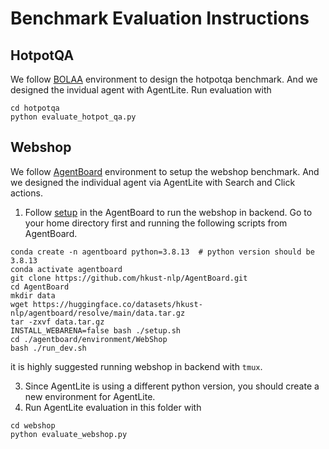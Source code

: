 # Benchmark Evaluation Instructions
## HotpotQA
We follow [BOLAA](https://github.com/salesforce/BOLAA) environment to design the hotpotqa benchmark. And we designed the invidual agent with AgentLite. Run evaluation with 
```
cd hotpotqa
python evaluate_hotpot_qa.py
```

## Webshop
We follow [AgentBoard](https://github.com/hkust-nlp/AgentBoard) environment to setup the webshop benchmark. And we designed the individual agent via AgentLite with Search and Click actions.
1. Follow [setup](https://github.com/hkust-nlp/AgentBoard#setup-environment) in the AgentBoard to run the webshop in backend. Go to your home directory first and running the following scripts from AgentBoard.  
```
conda create -n agentboard python=3.8.13  # python version should be 3.8.13
conda activate agentboard
git clone https://github.com/hkust-nlp/AgentBoard.git
cd AgentBoard
mkdir data
wget https://huggingface.co/datasets/hkust-nlp/agentboard/resolve/main/data.tar.gz
tar -zxvf data.tar.gz
INSTALL_WEBARENA=false bash ./setup.sh
cd ./agentboard/environment/WebShop
bash ./run_dev.sh
```
it is highly suggested running webshop in backend with `tmux`.

3. Since AgentLite is using a different python version, you should create a new environment for AgentLite.
2. Run AgentLite evaluation in this folder  with
```
cd webshop
python evaluate_webshop.py
```